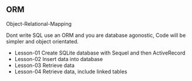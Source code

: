 ORM
---  

Object-Relational-Mapping

Dont write SQL use an ORM and you are database agonostic, Code will be simpler and object orientated. 

* Lesson-01 Create SQLite database with Sequel and then ActiveRecord 
* Lesson-02 Insert data into database
* Lesson-03 Retrieve data 
* Lesson-04 Retrieve data, include linked tables

